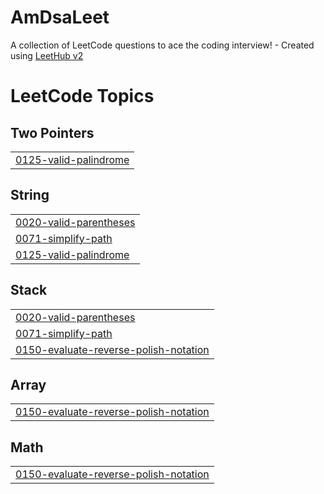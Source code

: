 # AmDsaLeet
A collection of LeetCode questions to ace the coding interview! - Created using [LeetHub v2](https://github.com/arunbhardwaj/LeetHub-2.0)

<!---LeetCode Topics Start-->
# LeetCode Topics
## Two Pointers
|  |
| ------- |
| [0125-valid-palindrome](https://github.com/arpitmohankar/AmDsaLeet/tree/master/0125-valid-palindrome) |
## String
|  |
| ------- |
| [0020-valid-parentheses](https://github.com/arpitmohankar/AmDsaLeet/tree/master/0020-valid-parentheses) |
| [0071-simplify-path](https://github.com/arpitmohankar/AmDsaLeet/tree/master/0071-simplify-path) |
| [0125-valid-palindrome](https://github.com/arpitmohankar/AmDsaLeet/tree/master/0125-valid-palindrome) |
## Stack
|  |
| ------- |
| [0020-valid-parentheses](https://github.com/arpitmohankar/AmDsaLeet/tree/master/0020-valid-parentheses) |
| [0071-simplify-path](https://github.com/arpitmohankar/AmDsaLeet/tree/master/0071-simplify-path) |
| [0150-evaluate-reverse-polish-notation](https://github.com/arpitmohankar/AmDsaLeet/tree/master/0150-evaluate-reverse-polish-notation) |
## Array
|  |
| ------- |
| [0150-evaluate-reverse-polish-notation](https://github.com/arpitmohankar/AmDsaLeet/tree/master/0150-evaluate-reverse-polish-notation) |
## Math
|  |
| ------- |
| [0150-evaluate-reverse-polish-notation](https://github.com/arpitmohankar/AmDsaLeet/tree/master/0150-evaluate-reverse-polish-notation) |
<!---LeetCode Topics End-->